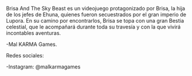 Brisa And The Sky Beast es un videojuego protagonizado por Brisa, la hija de los jefes de Ehuna, quienes fueron secuestrados por el gran imperio de Lupora.
En su camino por encontrarlos, Brisa se topa con una gran Bestia celestial, que le acompañará durante toda su travesía y con la que vivirá incontables aventuras.

-Mal KARMA Games.



Redes sociales:

  -Instagram: @malkarmagames
